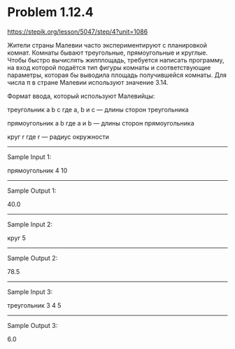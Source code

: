 # Problem 1.12.4
https://stepik.org/lesson/5047/step/4?unit=1086

Жители страны Малевии часто экспериментируют с планировкой комнат. Комнаты бывают треугольные, прямоугольные и круглые. Чтобы быстро вычислять жилплощадь, требуется написать программу, на вход которой подаётся тип фигуры комнаты и соответствующие параметры, которая бы выводила площадь получившейся комнаты.
Для числа π в стране Малевии используют значение 3.14.

Формат ввода, который используют Малевийцы:

треугольник
a
b
c
где a, b и c — длины сторон треугольника

прямоугольник
a
b
где a и b — длины сторон прямоугольника

круг
r
где r — радиус окружности
***
Sample Input 1:

прямоугольник
4
10
***
Sample Output 1:

40.0
***
Sample Input 2:

круг
5
***
Sample Output 2:

78.5
***
Sample Input 3:

треугольник
3
4
5
***
Sample Output 3:

6.0
